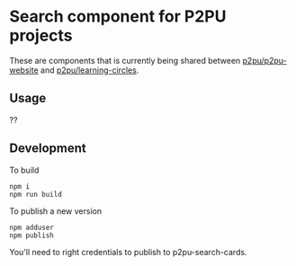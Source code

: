 # Search component for P2PU projects

These are components that is currently being shared between [p2pu/p2pu-website](https://github.com/p2pu/p2pu-website/) and [p2pu/learning-circles](https://github.com/p2pu/learning-circles/).

## Usage
??

## Development

To build

```
npm i
npm run build
```

To publish a new version

```
npm adduser
npm publish
```

You'll need to right credentials to publish to p2pu-search-cards.
